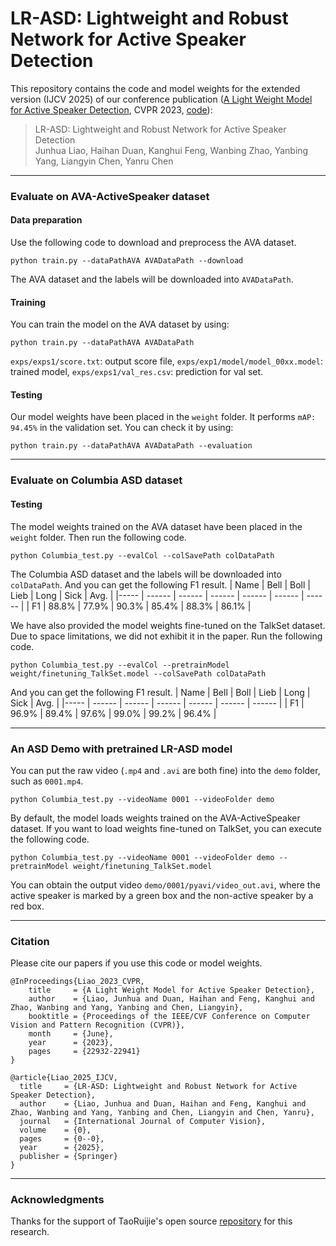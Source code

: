 # LR-ASD: Lightweight and Robust Network for Active Speaker Detection


This repository contains the code and model weights for the extended version (IJCV 2025) of our conference publication ([A Light Weight Model for Active Speaker Detection](https://openaccess.thecvf.com/content/CVPR2023/papers/Liao_A_Light_Weight_Model_for_Active_Speaker_Detection_CVPR_2023_paper.pdf), CVPR 2023, [code](https://github.com/Junhua-Liao/Light-ASD)):

> LR-ASD: Lightweight and Robust Network for Active Speaker Detection  
> Junhua Liao, Haihan Duan, Kanghui Feng, Wanbing Zhao, Yanbing Yang, Liangyin Chen, Yanru Chen


***
### Evaluate on AVA-ActiveSpeaker dataset 

#### Data preparation
Use the following code to download and preprocess the AVA dataset.
```
python train.py --dataPathAVA AVADataPath --download 
```
The AVA dataset and the labels will be downloaded into `AVADataPath`.

#### Training
You can train the model on the AVA dataset by using:
```
python train.py --dataPathAVA AVADataPath
```
`exps/exps1/score.txt`: output score file, `exps/exp1/model/model_00xx.model`: trained model, `exps/exps1/val_res.csv`: prediction for val set.

#### Testing
Our model weights have been placed in the `weight` folder. It performs `mAP: 94.45%` in the validation set. You can check it by using: 
```
python train.py --dataPathAVA AVADataPath --evaluation
```


***
### Evaluate on Columbia ASD dataset

#### Testing
The model weights trained on the AVA dataset have been placed in the `weight` folder. Then run the following code.
```
python Columbia_test.py --evalCol --colSavePath colDataPath
```
The Columbia ASD dataset and the labels will be downloaded into `colDataPath`. And you can get the following F1 result.
| Name |  Bell  |  Boll  |  Lieb  |  Long  |  Sick  |  Avg.  |
|----- | ------ | ------ | ------ | ------ | ------ | ------ |
|  F1  |  88.8% |  77.9% |  90.3% |  85.4% |  88.3% |  86.1% |

We have also provided the model weights fine-tuned on the TalkSet dataset. Due to space limitations, we did not exhibit it in the paper. Run the following code.
```
python Columbia_test.py --evalCol --pretrainModel weight/finetuning_TalkSet.model --colSavePath colDataPath
```
And you can get the following F1 result.
| Name |  Bell  |  Boll  |  Lieb  |  Long  |  Sick  |  Avg.  |
|----- | ------ | ------ | ------ | ------ | ------ | ------ |
|  F1  |  96.9% |  89.4% |  97.6% |  99.0% |  99.2% |  96.4% |


***
### An ASD Demo with pretrained LR-ASD model
You can put the raw video (`.mp4` and `.avi` are both fine) into the `demo` folder, such as `0001.mp4`. 
```
python Columbia_test.py --videoName 0001 --videoFolder demo
```
By default, the model loads weights trained on the AVA-ActiveSpeaker dataset. If you want to load weights fine-tuned on TalkSet, you can execute the following code.
```
python Columbia_test.py --videoName 0001 --videoFolder demo --pretrainModel weight/finetuning_TalkSet.model
```
You can obtain the output video `demo/0001/pyavi/video_out.avi`, where the active speaker is marked by a green box and the non-active speaker by a red box.


***
### Citation

Please cite our papers if you use this code or model weights. 

```
@InProceedings{Liao_2023_CVPR,
    title     = {A Light Weight Model for Active Speaker Detection},
    author    = {Liao, Junhua and Duan, Haihan and Feng, Kanghui and Zhao, Wanbing and Yang, Yanbing and Chen, Liangyin},
    booktitle = {Proceedings of the IEEE/CVF Conference on Computer Vision and Pattern Recognition (CVPR)},
    month     = {June},
    year      = {2023},
    pages     = {22932-22941}
}
```
```
@article{Liao_2025_IJCV,
  title     = {LR-ASD: Lightweight and Robust Network for Active Speaker Detection},
  author    = {Liao, Junhua and Duan, Haihan and Feng, Kanghui and Zhao, Wanbing and Yang, Yanbing and Chen, Liangyin and Chen, Yanru},
  journal   = {International Journal of Computer Vision},
  volume    = {0},
  pages     = {0--0},
  year      = {2025},
  publisher = {Springer}
}
```


***
### Acknowledgments
Thanks for the support of TaoRuijie's open source [repository](https://github.com/TaoRuijie/TalkNet-ASD) for this research.

